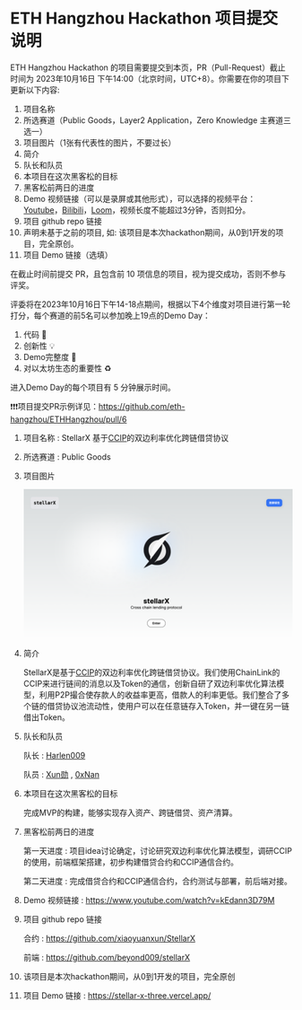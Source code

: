 # ETH Hangzhou Hackathon 项目提交说明

ETH Hangzhou Hackathon 的项目需要提交到本页，PR（Pull-Request）截止时间为 2023年10月16日 下午14:00（北京时间，UTC+8）。你需要在你的项目下更新以下内容:
1. 项目名称
2. 所选赛道（Public Goods，Layer2 Application，Zero Knowledge 主赛道三选一）
3. 项目图片（1张有代表性的图片，不要过长）
4. 简介
5. 队长和队员
6. 本项目在这次黑客松的目标
7. 黑客松前两日的进度
8. Demo 视频链接（可以是录屏或其他形式），可以选择的视频平台：[Youtube](https://youtube.com)，[Bilibili](https://bilibili.com)，[Loom](https://www.loom.com/)，视频长度不能超过3分钟，否则扣分。
9. 项目 github repo 链接
10. 声明未基于之前的项目, 如: 该项目是本次hackathon期间，从0到1开发的项目，完全原创。
11. 项目 Demo 链接（选填）

在截止时间前提交 PR，且包含前 10 项信息的项目，视为提交成功，否则不参与评奖。

评委将在2023年10月16日下午14-18点期间，根据以下4个维度对项目进行第一轮打分，每个赛道的前5名可以参加晚上19点的Demo Day：
1. 代码 🧱
2. 创新性 💡
3. Demo完整度 📝
4. 对以太坊生态的重要性 ♻️

进入Demo Day的每个项目有 5 分钟展示时间。

❗❗❗项目提交PR示例详见：https://github.com/eth-hangzhou/ETHHangzhou/pull/6


1. 项目名称 : StellarX 基于[CCIP](https://docs.chain.link/ccip)的双边利率优化跨链借贷协议
2. 所选赛道 : Public Goods
3. 项目图片

    ![](https://github.com/xiaoyuanxun/StellarX/blob/main/page.png)

4. 简介

    StellarX是基于[CCIP](https://docs.chain.link/ccip)的双边利率优化跨链借贷协议。我们使用ChainLink的CCIP来进行链间的消息以及Token的通信，创新自研了双边利率优化算法模型，利用P2P撮合使存款人的收益率更高，借款人的利率更低。我们整合了多个链的借贷协议池流动性，使用户可以在任意链存入Token，并一键在另一链借出Token。

5. 队长和队员

    队长 : [Harlen009](https://github.com/beyond009)

    队员 : [Xun勋](https://github.com/xiaoyuanxun) , [0xNan](https://github.com/zn66665)

6. 本项目在这次黑客松的目标

    完成MVP的构建，能够实现存入资产、跨链借贷、资产清算。

7. 黑客松前两日的进度

    第一天进度 : 项目idea讨论确定，讨论研究双边利率优化算法模型，调研CCIP的使用，前端框架搭建，初步构建借贷合约和CCIP通信合约。

    第二天进度 : 完成借贷合约和CCIP通信合约，合约测试与部署，前后端对接。

8. Demo 视频链接 : https://www.youtube.com/watch?v=kEdann3D79M
    
9. 项目 github repo 链接

    合约 : https://github.com/xiaoyuanxun/StellarX

    前端 : https://github.com/beyond009/stellarX
    
10. 该项目是本次hackathon期间，从0到1开发的项目，完全原创
11. 项目 Demo 链接 : https://stellar-x-three.vercel.app/